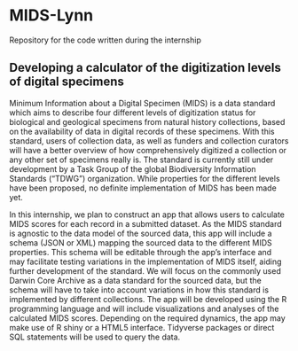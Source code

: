 # MIDS-Lynn

Repository for the code written during the internship

## Developing a calculator of the digitization levels of digital specimens

Minimum Information about a Digital Specimen (MIDS) is a data standard which aims to describe four different levels of digitization status for biological and geological specimens from natural history collections, based on the availability of data in digital records of these specimens. With this standard, users of collection data, as well as funders and collection curators will have a better overview of how comprehensively digitized a collection or any other set of specimens really is. The standard is currently still under development by a Task Group of the global Biodiversity Information Standards (“TDWG”) organization. While properties for the different levels have been proposed, no definite implementation of MIDS has been made yet. 

In this internship, we plan to construct an app that allows users to calculate MIDS scores for each record in a submitted dataset. As the MIDS standard is agnostic to the data model of the sourced data, this app will include a schema (JSON or XML) mapping the sourced data to the different MIDS properties. This schema will be editable through the app’s interface and may facilitate testing variations in the implementation of MIDS itself, aiding further development of the standard. We will focus on the commonly used Darwin Core Archive as a data standard for the sourced data, but the schema will have to take into account variations in how this standard is implemented by different collections. The app will be developed using the R programming language and will include visualizations and analyses of the calculated MIDS scores. Depending on the required dynamics, the app may make use of R shiny or a HTML5 interface. Tidyverse packages or direct SQL statements will be used to query the data.
